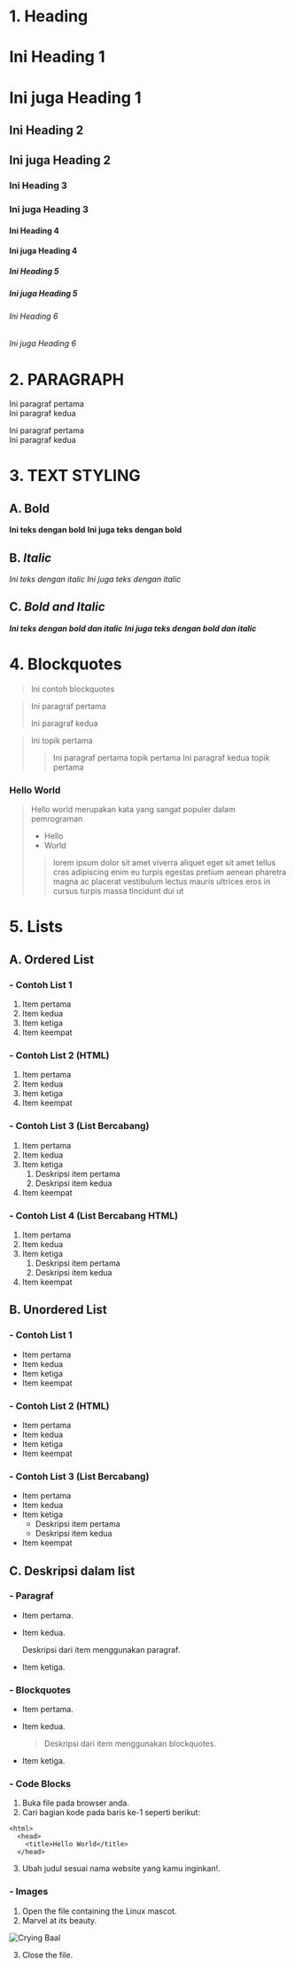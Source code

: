 # **1. Heading**

# Ini Heading 1

<h1> Ini juga Heading 1</h1>

## Ini Heading 2

<h2> Ini juga Heading 2</h2>

### Ini Heading 3

<h3> Ini juga Heading 3</h3>

#### Ini Heading 4

<h4> Ini juga Heading 4</h4>

##### Ini Heading 5

<h5> Ini juga Heading 5</h5>

###### Ini Heading 6

<h6> Ini juga Heading 6</h6>

# **2. PARAGRAPH**  
Ini paragraf pertama  
  Ini paragraf kedua

<p>Ini paragraf pertama<br>
Ini paragraf kedua</p>

  
# **3. TEXT STYLING**
  ## A. **Bold**
  **Ini teks dengan bold** 
   <strong> Ini juga teks dengan bold</strong>
  ## B. *Italic*
   *Ini teks dengan italic*
    <em>Ini juga teks dengan italic</em>
  ## C. ***Bold and Italic***
   ***Ini teks dengan bold dan italic***
    <strong><em>Ini juga teks dengan bold dan italic</em></strong>
    
# **4. Blockquotes**  
  > Ini contoh blockquotes

  > Ini paragraf pertama
  >
  > Ini paragraf kedua

  > Ini topik pertama
  > 
  >> Ini paragraf pertama topik pertama
  >> Ini paragraf kedua topik pertama  

  ### Hello World
  
  > Hello world merupakan kata yang sangat populer dalam pemrograman
  > - Hello
  > - World
  >> lorem ipsum dolor sit amet viverra aliquet eget sit amet tellus cras adipiscing enim eu turpis egestas pretium aenean pharetra magna ac placerat vestibulum lectus mauris ultrices eros in cursus turpis massa tincidunt dui ut

# **5. Lists**  

 ## **A. Ordered List**

  ### **- Contoh List 1**  
  1. Item pertama
  2. Item kedua
  3. Item ketiga
  4. Item keempat

  ### **- Contoh List 2 (HTML)**  
  <ol>  
    <li>Item pertama</li>  
    <li>Item kedua</li>  
    <li>Item ketiga</li>  
    <li>Item keempat</li>  
  </ol>  
  
  ### **- Contoh List 3 (List Bercabang)**
  1. Item pertama  
  2. Item kedua 
  3. Item ketiga  
      1. Deskripsi item pertama  
      2. Deskripsi item kedua
  4. Item keempat  

  ### **- Contoh List 4 (List Bercabang HTML)**
  <ol>
    <li>Item pertama</li>
    <li>Item kedua</li>
    <li>Item ketiga
      <ol>
        <li>Deskripsi item pertama</li>
        <li>Deskripsi item kedua</li>
      </ol>
    </li>
    <li>Item keempat</li>
  </ol>

 ## **B. Unordered List**

  ### **- Contoh List 1**  
  - Item pertama
  - Item kedua
  - Item ketiga
  - Item keempat
  
  ### **- Contoh List 2 (HTML)**  
  <ul>
    <li>Item pertama</li>
    <li>Item kedua</li>
    <li>Item ketiga</li>
    <li>Item keempat</li>
  </ul>
  
  ### **- Contoh List 3 (List Bercabang)**
  - Item pertama
  - Item kedua
  - Item ketiga
      - Deskripsi item pertama
      - Deskripsi item kedua
  - Item keempat

 ## **C. Deskripsi dalam list**
 
  ### **- Paragraf**
  
  * Item pertama.
  * Item kedua.

    Deskripsi dari item menggunakan paragraf.

  * Item ketiga.
  
  ### **- Blockquotes**
  
  * Item pertama.
  * Item kedua.

    > Deskripsi dari item menggunakan blockquotes.

  * Item ketiga.
  
  ### **- Code Blocks**
  
  1. Buka file pada browser anda.
  2. Cari bagian kode pada baris ke-1 seperti berikut:    

    <html>    
      <head>    
        <title>Hello World</title>     
      </head>     
  
  3. Ubah judul sesuai nama website yang kamu inginkan!.
  
  ### **- Images**
  
  1. Open the file containing the Linux mascot.
  2. Marvel at its beauty.

   ![Crying Baal](/Downloads/crying-baal-2.png)

  3. Close the file.
  
